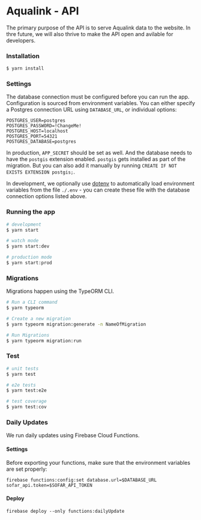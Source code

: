 # Aqualink - API

The primary purpose of the API is to serve Aqualink data to the website. In thre future, we will also thrive to make the API open and avilable for developers.

### Installation

```bash
$ yarn install
```

### Settings

The database connection must be configured before you can run the app. Configuration is sourced from environment
variables. You can either specify a Postgres connection URL using `DATABASE_URL`, or individual options:

```
POSTGRES_USER=postgres
POSTGRES_PASSWORD=!ChangeMe!
POSTGRES_HOST=localhost
POSTGRES_PORT=54321
POSTGRES_DATABASE=postgres
```

In production, `APP_SECRET` should be set as well. And the database needs to have the `postgis` extension enabled. `postgis` gets installed as part of the migration. But you can also add it manually by running `CREATE IF NOT EXISTS EXTENSION postgis;`.

In development, we optionally use [dotenv](https://www.npmjs.com/package/dotenv) to automatically load environment
variables from the file `./.env` - you can create these file with the database connection options listed above.

### Running the app

```bash
# development
$ yarn start

# watch mode
$ yarn start:dev

# production mode
$ yarn start:prod
```

### Migrations

Migrations happen using the TypeORM CLI.

```bash
# Run a CLI command
$ yarn typeorm

# Create a new migration
$ yarn typeorm migration:generate -n NameOfMigration

# Run Migrations
$ yarn typeorm migration:run
```

### Test

```bash
# unit tests
$ yarn test

# e2e tests
$ yarn test:e2e

# test coverage
$ yarn test:cov
```

### Daily Updates

We run daily updates using Firebase Cloud Functions.

#### Settings

Before exporting your functions, make sure that the environment variables are set properly:

```
firebase functions:config:set database.url=$DATABASE_URL sofar_api.token=$SOFAR_API_TOKEN
```

#### Deploy

```
firebase deploy --only functions:dailyUpdate
```
